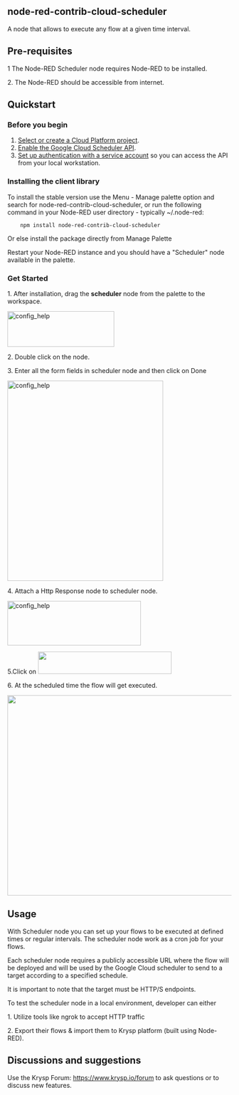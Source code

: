## node-red-contrib-cloud-scheduler
A node that allows to execute any flow at a given time interval.


## Pre-requisites

<p>1 The Node-RED Scheduler node requires Node-RED to be installed.</p>
<p>2. The Node-RED should be accessible from internet.</p>

## Quickstart

### Before you begin

1.  [Select or create a Cloud Platform project][projects].
1.  [Enable the Google Cloud Scheduler API][enable_api].
1.  [Set up authentication with a service account][auth] so you can access the
    API from your local workstation.
    

### Installing the client library


To install the stable version use the Menu - Manage palette option and search for node-red-contrib-cloud-scheduler, or run the following command in your Node-RED user directory - typically ~/.node-red: 

        npm install node-red-contrib-cloud-scheduler

Or else install the package directly from Manage Palette

Restart your Node-RED instance and you should have a "Scheduler" node available in the palette.

### Get Started


<p>1. After installation, drag the <b>scheduler</b> node from the palette to the workspace.</p>
<p> <img src='https://static.node.iopulsedev.net/nodes/Scheduler_node.png' alt='config_help' width="240" height="80" /></p>
<p>2. Double click on the node.</p>
<p>3. Enter all the form fields in scheduler node and then click on Done</p>
<p> <img src='https://static.node.iopulsedev.net/nodes/Scheduler_completed_form.png' alt='config_help' width="350" height="450" /></p>
<p>4. Attach a Http Response node to scheduler node.</p>
<p> <img src='https://static.node.iopulsedev.net/nodes/Scheduler_HTTP_IN.png' alt='config_help' width="300" height="100" /></p>
<p>5.Click on <img src="https://static.node.iopulsedev.net/nodes/deploy_to_cloud.png" width="300" height="50" /></p>
<p>6. At the scheduled time the flow will get executed.</p>
<img src="https://static.node.iopulsedev.net/nodes/Scheduler_Ouput.png" width="900" height="450" /></p>

## Usage

<p>With Scheduler node you can set up your flows to be executed at defined times or regular intervals. The scheduler node work as a cron job for your flows.</p>

<p>Each scheduler node requires a publicly accessible URL where the flow will be deployed and will be used by the Google Cloud scheduler to send to a target according to a specified schedule.</p> 

<p>It is important to note that the target must be HTTP/S endpoints.</p>

<p>To test the scheduler node in a local environment, developer can either</p>
<p>1. Utilize tools like ngrok to accept HTTP traffic</p>
<p>2. Export their flows & import them to Krysp platform (built using Node-RED).</p>

## Discussions and suggestions

Use the Krysp Forum: https://www.krysp.io/forum to ask questions or to discuss new features.

[projects]: https://console.cloud.google.com/project
[enable_api]: https://console.cloud.google.com/flows/enableapi?apiid=cloudscheduler.googleapis.com
[auth]: https://cloud.google.com/docs/authentication/getting-started30
    

